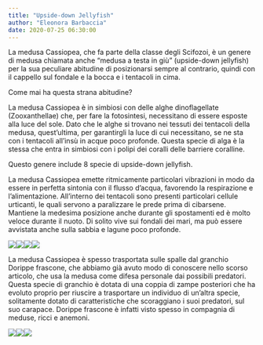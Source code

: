 ```yaml
---
title: "Upside-down Jellyfish"
author: "Eleonora Barbaccia"
date: 2020-07-25 06:30:00
---
```


La medusa Cassiopea, che fa parte della classe degli Scifozoi, è un genere di medusa chiamata anche “medusa a testa in giù” (upside-down jellyfish) per la sua peculiare abitudine di posizionarsi sempre al contrario, quindi con il cappello sul fondale e la bocca e i tentacoli in cima.

Come mai ha questa strana abitudine?

La medusa Cassiopea è in simbiosi con delle alghe dinoflagellate (Zooxanthellae) che, per fare la fotosintesi, necessitano di essere esposte alla luce del sole. Dato che le alghe si trovano nei tessuti dei tentacoli della medusa, quest’ultima, per garantirgli la luce di cui necessitano, se ne sta con i tentacoli all’insù in acque poco profonde. Questa specie di alga è la stessa che entra in simbiosi con i polipi dei coralli delle barriere coralline.

Questo genere include 8 specie di upside-down jellyfish.

La medusa Cassiopea emette ritmicamente particolari vibrazioni in modo da essere in perfetta sintonia con il flusso d’acqua, favorendo la respirazione e l’alimentazione. All’interno dei tentacoli sono presenti particolari cellule urticanti, le quali servono a paralizzare le prede prima di cibarsene. Mantiene la medesima posizione anche durante gli spostamenti ed è molto veloce durante il nuoto. Di solito vive sui fondali dei mari, ma può essere avvistata anche sulla sabbia e lagune poco profonde.

![](http://static.wixstatic.com/media/b04324_ffa998fc7f614eb9ba2b1bfaac93d85d~mv2.jpg)![](http://static.wixstatic.com/media/b04324_be67c773e32146e3b524f34333268706~mv2.png)![](http://static.wixstatic.com/media/b04324_f1e7fe3d4f6c4030944212ff9d9619f9~mv2.png)![](http://static.wixstatic.com/media/b04324_d6feded50d8f4570825198278d663d20~mv2.png)

La medusa Cassiopea è spesso trasportata sulle spalle dal granchio Dorippe frascone, che abbiamo già avuto modo di conoscere nello scorso articolo, che usa la medusa come difesa personale dai possibili predatori. Questa specie di granchio è dotata di una coppia di zampe posteriori che ha evoluto proprio per riuscire a trasportare un individuo di un’altra specie, solitamente dotato di caratteristiche che scoraggiano i suoi predatori, sul suo carapace. Dorippe frascone è infatti visto spesso in compagnia di meduse, ricci e anemoni.

![](http://static.wixstatic.com/media/b04324_c81769b7dcb24ce8b4b9505473599306~mv2.png)![](http://static.wixstatic.com/media/b04324_2f8c48391837460983248f6bbc6377c5~mv2.png)![](http://static.wixstatic.com/media/b04324_b0f43adf0346481ea83f5bb0df4fa8b1~mv2.png)